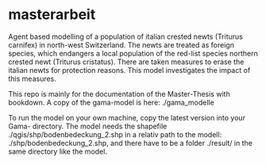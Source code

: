 # masterarbeit
Agent based modelling of a population of italian crested newts (Triturus carnifex) in north-west Switzerland.
The newts are treated as foreign species, which endangers a local population of the red-list species northern crested newt (Triturus cristatus).
There are taken measures to erase the italian newts for protection reasons.
This model investigates the impact of this measures.

This repo is mainly for the documentation of the Master-Thesis with bookdown.
A copy of the gama-model is here: ./gama_modelle

To run the model on your own machine, copy the latest version into your Gama- directory.
The model needs the shapefile ./qgis/shp/bodenbedeckung_2.shp in a relativ path to the modell: ./shp/bodenbedeckung_2.shp, and there have to be a folder ./result/ in the same directory like the model.

